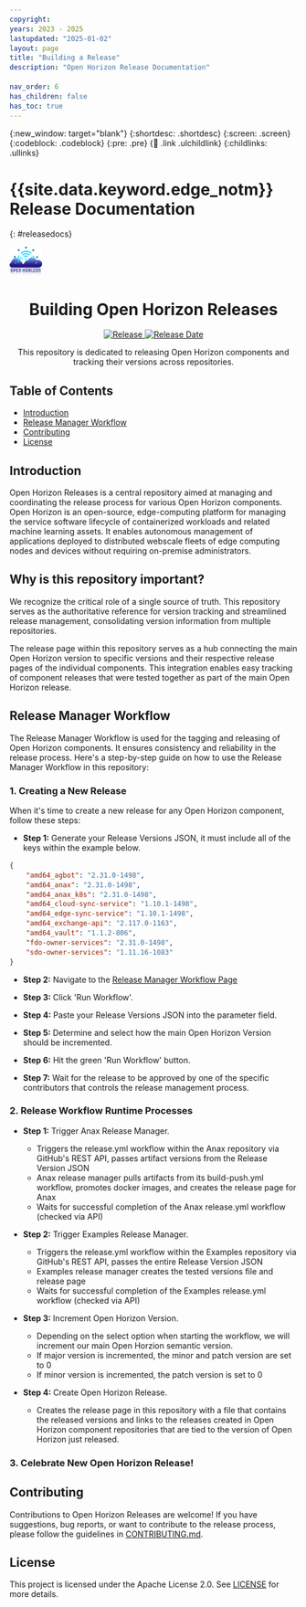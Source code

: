 ```yaml
---
copyright:
years: 2023 - 2025
lastupdated: "2025-01-02"
layout: page
title: "Building a Release"
description: "Open Horizon Release Documentation"

nav_order: 6
has_children: false
has_toc: true
---
```


{:new_window: target="blank"}
{:shortdesc: .shortdesc}
{:screen: .screen}
{:codeblock: .codeblock}
{:pre: .pre}
{:child: .link .ulchildlink}
{:childlinks: .ullinks}

# {{site.data.keyword.edge_notm}} Release Documentation
{: #releasedocs}

<div align="left">
  <img src="https://github.com/open-horizon/artwork/blob/master/color/open-horizon-color.png" alt="Badge" width="auto" height="50">
  
<h1 align="center">Building Open Horizon Releases</h1>

<p align="center">
  <a href="https://github.com/open-horizon/Open-Horizon-Release/releases/latest">
    <img src="https://img.shields.io/github/v/release/open-horizon/Open-Horizon-Release" alt="Release">
  </a>
  <a href="https://github.com/open-horizon/Open-Horizon-Release/releases/latest">
    <img src="https://img.shields.io/github/release-date/open-horizon/Open-Horizon-Release" alt="Release Date">
  </a>
</p>
<p align="center">
  This repository is dedicated to releasing Open Horizon components and tracking their versions across repositories.
</p>
</div>

## Table of Contents

- [Introduction](#introduction)
- [Release Manager Workflow](#release-manager-workflow)
- [Contributing](#contributing)
- [License](#license)

## Introduction

Open Horizon Releases is a central repository aimed at managing and coordinating the release process for various Open Horizon components. Open Horizon is an open-source, edge-computing platform for managing the service software lifecycle of containerized workloads and related machine learning assets. It enables autonomous management of applications deployed to distributed webscale fleets of edge computing nodes and devices without requiring on-premise administrators.

## Why is this repository important?

We recognize the critical role of a single source of truth. This repository serves as the authoritative reference for version tracking and streamlined release management, consolidating version information from multiple repositories.

The release page within this repository serves as a hub connecting the main Open Horizon version to specific versions and their respective release pages of the individual components. This integration enables easy tracking of component releases that were tested together as part of the main Open Horizon release.

## Release Manager Workflow

The Release Manager Workflow is used for the tagging and releasing of Open Horizon components. It ensures consistency and reliability in the release process. Here's a step-by-step guide on how to use the Release Manager Workflow in this repository:

### 1. Creating a New Release

When it's time to create a new release for any Open Horizon component, follow these steps:

- **Step 1:** Generate your Release Versions JSON, it must include all of the keys within the example below.

```json
{   
    "amd64_agbot": "2.31.0-1498",
    "amd64_anax": "2.31.0-1498",
    "amd64_anax_k8s": "2.31.0-1498",
    "amd64_cloud-sync-service": "1.10.1-1498",
    "amd64_edge-sync-service": "1.10.1-1498",
    "amd64_exchange-api": "2.117.0-1163",
    "amd64_vault": "1.1.2-806",
    "fdo-owner-services": "2.31.0-1498",
    "sdo-owner-services": "1.11.16-1083"
}
```

- **Step 2:** Navigate to the [Release Manager Workflow Page](https://github.com/open-horizon/Open-Horizon-Release/actions/workflows/release.yml)

- **Step 3:** Click 'Run Workflow'.

- **Step 4:** Paste your Release Versions JSON into the parameter field.

- **Step 5:** Determine and select how the main Open Horizon Version should be incremented.

- **Step 6:** Hit the green 'Run Workflow' button.

- **Step 7:** Wait for the release to be approved by one of the specific contributors that controls the release management process.

### 2. Release Workflow Runtime Processes

- **Step 1:** Trigger Anax Release Manager.

  - Triggers the release.yml workflow within the Anax repository via GitHub's REST API, passes artifact versions from the Release Version JSON
  - Anax release manager pulls artifacts from its build-push.yml workflow, promotes docker images, and creates the release page for Anax
  - Waits for successful completion of the Anax release.yml workflow (checked via API)

- **Step 2:** Trigger Examples Release Manager.

  - Triggers the release.yml workflow within the Examples repository via GitHub's REST API, passes the entire Release Version JSON
  - Examples release manager creates the tested versions file and release page
  - Waits for successful completion of the Examples release.yml workflow (checked via API)

- **Step 3:** Increment Open Horizon Version.

  - Depending on the select option when starting the workflow, we will increment our main Open Horzion semantic version.
  - If major version is incremented, the minor and patch version are set to 0
  - If minor version is incremented, the patch version is set to 0

- **Step 4:** Create Open Horizon Release.

  - Creates the release page in this repository with a file that contains the released versions and links to the releases created in Open Horizon component repositories that are tied to the version of Open Horizon just released.

### 3. Celebrate New Open Horizon Release!

## Contributing

Contributions to Open Horizon Releases are welcome! If you have suggestions, bug reports, or want to contribute to the release process, please follow the guidelines in [CONTRIBUTING.md](https://github.com/open-horizon/.github/blob/master/CONTRIBUTING.md).

## License

This project is licensed under the Apache License 2.0. See [LICENSE](https://github.com/open-horizon/open-horizon-release/blob/main/LICENSE) for more details.
